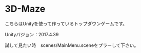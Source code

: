 # 3D-Maze

こちらはUnityを使って作っているトップダウンゲームです。

Unityバジョン：2017.4.39

試して見たい時　scenes/MainMenu.sceneをプラーして下さい。
